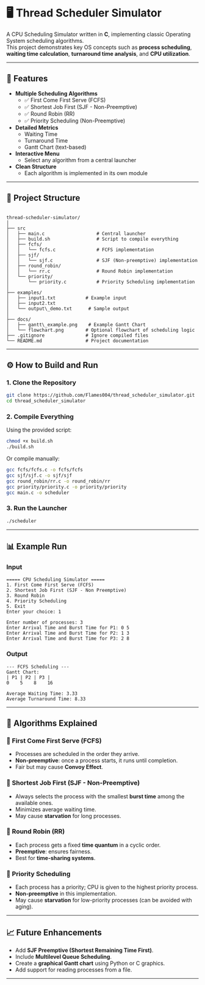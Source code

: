 # 🖥️ Thread Scheduler Simulator

A CPU Scheduling Simulator written in **C**, implementing classic Operating System scheduling algorithms.  
This project demonstrates key OS concepts such as **process scheduling**, **waiting time calculation**, **turnaround time analysis**, and **CPU utilization**.  

---

## 📌 Features

- **Multiple Scheduling Algorithms**
  - ✅ First Come First Serve (FCFS)
  - ✅ Shortest Job First (SJF - Non-Preemptive)
  - ✅ Round Robin (RR)
  - ✅ Priority Scheduling (Non-Preemptive)
- **Detailed Metrics**
  - Waiting Time
  - Turnaround Time
  - Gantt Chart (text-based)
- **Interactive Menu**
  - Select any algorithm from a central launcher
- **Clean Structure**
  - Each algorithm is implemented in its own module

---

## 📂 Project Structure

```

thread-scheduler-simulator/
│
├── src
│   ├── main.c                   # Central launcher
│   ├── build.sh                 # Script to compile everything
│   ├── fcfs/
│   │   └── fcfs.c               # FCFS implementation
│   ├── sjf/
│   │   └── sjf.c                # SJF (Non-preemptive) implementation
│   ├── round_robin/
│   │   └── rr.c                 # Round Robin implementation
│   └── priority/
│       └── priority.c           # Priority Scheduling implementation
│   
├── examples/
│   ├── input1.txt           # Example input
│   ├── input2.txt
│   └── output\_demo.txt      # Sample output
│
├── docs/
│   ├── gantt\_example.png    # Example Gantt Chart
│   └── flowchart.png        # Optional flowchart of scheduling logic
├── .gitignore               # Ignore compiled files
└── README.md                # Project documentation

````

---

## ⚙️ How to Build and Run

### 1. Clone the Repository
```bash
git clone https://github.com/Flames004/thread_scheduler_simulator.git
cd thread_scheduler_simulator
````

### 2. Compile Everything

Using the provided script:

```bash
chmod +x build.sh
./build.sh
```

Or compile manually:

```bash
gcc fcfs/fcfs.c -o fcfs/fcfs
gcc sjf/sjf.c -o sjf/sjf
gcc round_robin/rr.c -o round_robin/rr
gcc priority/priority.c -o priority/priority
gcc main.c -o scheduler
```

### 3. Run the Launcher

```bash
./scheduler
```

---

## 📊 Example Run

### Input

```
===== CPU Scheduling Simulator =====
1. First Come First Serve (FCFS)
2. Shortest Job First (SJF - Non Preemptive)
3. Round Robin
4. Priority Scheduling
5. Exit
Enter your choice: 1

Enter number of processes: 3
Enter Arrival Time and Burst Time for P1: 0 5
Enter Arrival Time and Burst Time for P2: 1 3
Enter Arrival Time and Burst Time for P3: 2 8
```

### Output

```
--- FCFS Scheduling ---
Gantt Chart:
| P1 | P2 | P3 |
0    5    8    16

Average Waiting Time: 3.33
Average Turnaround Time: 8.33
```

---

## 📘 Algorithms Explained

### 🔹 First Come First Serve (FCFS)

* Processes are scheduled in the order they arrive.
* **Non-preemptive**: once a process starts, it runs until completion.
* Fair but may cause **Convoy Effect**.

### 🔹 Shortest Job First (SJF - Non-Preemptive)

* Always selects the process with the smallest **burst time** among the available ones.
* Minimizes average waiting time.
* May cause **starvation** for long processes.

### 🔹 Round Robin (RR)

* Each process gets a fixed **time quantum** in a cyclic order.
* **Preemptive**: ensures fairness.
* Best for **time-sharing systems**.

### 🔹 Priority Scheduling

* Each process has a priority; CPU is given to the highest priority process.
* **Non-preemptive** in this implementation.
* May cause **starvation** for low-priority processes (can be avoided with aging).

---

## 📈 Future Enhancements

* Add **SJF Preemptive (Shortest Remaining Time First)**.
* Include **Multilevel Queue Scheduling**.
* Create a **graphical Gantt chart** using Python or C graphics.
* Add support for reading processes from a file.

---

